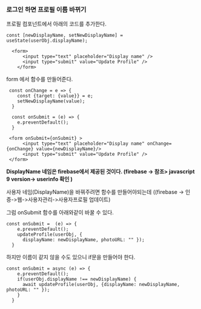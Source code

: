 ### 로그인 하면 프로필 이름 바뀌기  

프로필 컴포넌트에서 아래의 코드를 추가한다.  

`const [newDisplayName, setNewDisplayName] = useState(userObj.displayName);`
```
  <form>
      <input type="text" placeholder="Display name" />
      <input type="submit" value="Update Profile" />
    </form>
```  

form 에서 함수를 만들어준다.   
```
 const onChange = e => {
    const {target: {value}} = e;
    setNewDisplayName(value);
  }

  const onSubmit = (e) => {
    e.preventDefault();
  }

```
```
 <form onSubmit={onSubmit} >
      <input type="text" placeholder="Display name" onChange={onChange} value={newDisplayName}/>
      <input type="submit" value="Update Profile" />
 </form>
```

**DisplayName 네임은 firebase에서 제공된 것이다. (firebase -> 참조> javascript 9 version-> userinfo 확인 )**


사용자 네임(DisplayName)을 바꿔주려면 함수를 만들어야되는데 ((firebase -> 인증->웹->사용자관리->사용자프로필 업데이트)   

그럼 onSubmit 함수를 아래와같이 바꿀 수 있다.  

```
const onSubmit =  (e) => {
    e.preventDefault();
    updateProfile(userObj, {
      displayName: newDisplayName, photoURL: "" });
  }
 ```
 
 하지만 이름이 같지 않을 수도 있으니 if문을 만들어야 한다.  

```
const onSubmit = async (e) => {
    e.preventDefault();
    if(userObj.displayName !== newDisplayName) {
      await updateProfile(userObj, {displayName: newDisplayName, photoURL: "" });
    }
  }

```




